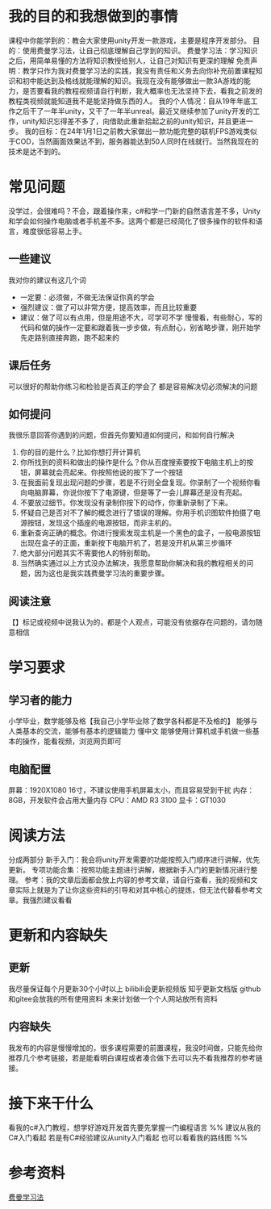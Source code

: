 # 我的目的和我想做到的事情
课程中你能学到的：教会大家使用unity开发一款游戏，主要是程序开发部分。
目的：使用费曼学习法，让自己彻底理解自己学到的知识。
费曼学习法：学习知识之后，用简单易懂的方法将知识教授给别人，让自己对知识有更深的理解
免责声明：教学只作为我对费曼学习法的实践，我没有责任和义务去向你补充前置课程知识和初中能达到及格线就能理解的知识。我现在没有能够做出一款3A游戏的能力，是否要看我的教程视频请自行判断，我大概率也无法坚持下去，看我之前发的教程类视频就能知道我不是能坚持做东西的人。
我的个人情况：自从19年年底工作之后干了一年半unity，又干了一年半unreal。最近又继续参加了unity开发的工作，unity知识忘得差不多了，向借助此重新拾起之前的unity知识，并且更进一步。
我的目标：在24年1月1日之前教大家做出一款功能完整的联机FPS游戏类似于COD，当然画面效果达不到，服务器能达到50人同时在线就行。当然我现在的技术是达不到的。
# 常见问题
没学过，会很难吗？不会，跟着操作来，c#和学一门新的自然语言差不多，Unity和学会如何操作电脑或者手机差不多。这两个都是已经简化了很多操作的软件和语言，难度很低容易上手。
## 一些建议
我对你的建议有这几个词
* 一定要：必须做，不做无法保证你真的学会
* 强烈建议：做了可以非常方便，提高效率，而且比较重要
* 建议：做了可以有点用，但是用途不大，可学可不学
慢慢看，有些耐心，写的代码和做的操作一定要和跟着我一步步做，有点耐心，别省略步骤，刚开始学先走路别直接奔跑，跑不起来的
## 课后任务
可以很好的帮助你练习和检验是否真正的学会了
都是容易解决切必须解决的问题
## 如何提问
我很乐意回答你遇到的问题，但首先你要知道如何提问，和如何自行解决
1. 你的目的是什么？比如你想打开计算机
2. 你所找到的资料和做出的操作是什么？你从百度搜索要按下电脑主机上的按钮，屏幕就会亮起来。你按照他说的按下了一个按钮
3. 在我面前复现出现问题的步骤，若是不行则全盘复现。你录制了一个视频你看向电脑屏幕，你说你按下了电源键，但是等了一会儿屏幕还是没有亮起。
4. 不要放过细节。你发现没有录制你按下的动作，你重新录制了下来。
5. 怀疑自己是否对不了解的概念进行了错误的理解。你用手机识图软件拍摄了电源按钮，发现这个插座的电源按钮，而非主机的。
6. 重新查询正确的概念。你进行搜索发现主机是一个黑色的盒子，一般电源按钮出现在盒子的正面，重新按下电脑开机了，若是没开机从第三步循环
7. 绝大部分问题其实不需要他人的特别帮助。
8. 当然确实通过以上方式没办法解决，我愿意帮助你解决和我的教程相关的问题，因为这也是我实践费曼学习法的重要步骤。
## 阅读注意
【】标记或视频中说我认为的，都是个人观点，可能没有依据存在问题的，请勿随意相信
# 学习要求
## 学习者的能力
小学毕业，数学能够及格【我自己小学毕业除了数学各科都是不及格的】
能够与人类基本的交流，能够有基本的逻辑能力
懂中文
能够使用计算机或手机做一些基本的操作，能看视频，浏览网页即可
## 电脑配置
屏幕：1920X1080 16寸，不建议使用手机屏幕太小，而且容易受到干扰
内存：8GB，开发软件会占用大量内存
CPU：AMD R3 3100
显卡：GT1030
# 阅读方法
分成两部分
新手入门：我会将unity开发需要的功能按照入门顺序进行讲解，优先更新。
专项功能合集：按照功能主题进行讲解，根据新手入门的更新情况进行整理。
参考：我的文章后面都会放上内容的参考文章，请自行查看，我的视频和文章实际上就是为了让你这些资料的引导和对其中核心的提炼，但无法代替看参考文章。我强烈建议看看
# 更新和内容缺失
## 更新
我尽量保证每个月更新30个小时以上
bilibili会更新视频版
知乎更新文档版
github和gitee会放我的所有使用资料
未来计划做一个个人网站放所有资料
## 内容缺失
我发布的内容是慢慢增加的，很多课程需要的前置课程，我没时间做，只能先给你推荐几个参考链接，若是能看明白课程或者凑合做下去可以先不看我推荐的参考链接。
# 接下来干什么
看我的c#入门教程，想学好游戏开发首先要先掌握一门编程语言
%%
建议从我的C#入门看起
若是有C#经验建议从unity入门看起
也可以看看我的路线图
%%
# 参考资料
[费曼学习法](https://wiki.mbalib.com/wiki/%E8%B4%B9%E6%9B%BC%E5%AD%A6%E4%B9%A0%E6%B3%95)